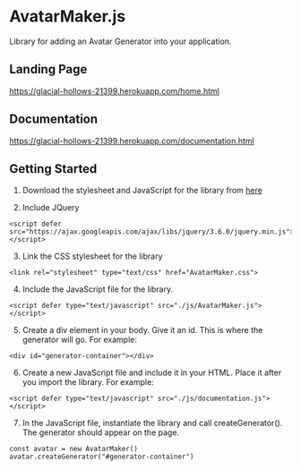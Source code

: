 # AvatarMaker.js

Library for adding an Avatar Generator into your application. 

## Landing Page 

https://glacial-hollows-21399.herokuapp.com/home.html

## Documentation

https://glacial-hollows-21399.herokuapp.com/documentation.html

## Getting Started

1. Download the stylesheet and JavaScript for the library from [here](https://github.com/csc309-winter-2022/js-library-fazilnur/blob/main/pub/AvatarMaker.zip)

2. Include JQuery

```
<script defer src="https://ajax.googleapis.com/ajax/libs/jquery/3.6.0/jquery.min.js"></script>
```

3. Link the CSS stylesheet for the library 

```
<link rel="stylesheet" type="text/css" href="AvatarMaker.css">
```

4. Include the JavaScript file for the library. 
```
<script defer type="text/javascript" src="./js/AvatarMaker.js"></script>
```

5. Create a div element in your body. Give it an id. This is where the generator will go. For example: 
```
<div id="generator-container"></div>
```

6. Create a new JavaScript file and include it in your HTML. Place it after you import the library. For example: 
```
<script defer type="text/javascript" src="./js/documentation.js"></script>
```

7. In the JavaScript file, instantiate the library and call createGenerator(). The generator should appear on the page. 

```
const avatar = new AvatarMaker()
avatar.createGenerator("#generator-container")
```